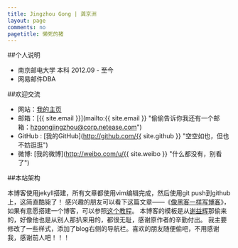 ```yaml
---
title: Jingzhou Gong | 龚京洲
layout: page
comments: no
pagetitle: 懒死的猪
---
```


##个人说明

* 南京邮电大学   本科   2012.09 - 至今
* 网易邮件DBA

##欢迎交流

* 网站：[我的主页](http://www.gongjingzhou.cn "浏览我的真容 O(∩_∩)O哈哈~")
* 邮箱：[{{ site.email }}](mailto:{{ site.email }} "偷偷告诉你我还有一个邮箱：hzgongjingzhou@corp.netease.com")
* GitHub : [我的GitHub](http://github.com/{{ site.github }} "空空如也，但也不妨逛逛")
* 微博: [我的微博](http://weibo.com/u/{{ site.weibo }} "什么都没有，别看了")

##本站架构

本博客使用jekyll搭建，所有文章都使用vim编辑完成，然后使用git push到github上，这简直酷毙了！
感兴趣的朋友可以看下这篇文章——《[像黑客一样写博客][2]》，如果有意愿搭建一个博客，可以参照[这个教程][3]。
本博客的模板是从[谢益辉][1]那偷来的，好像他也是从别人那扒来用的，都很无耻，感谢原作者的辛勤付出。
我主要修改了一些样式，添加了blog右侧的导航栏。喜欢的朋友随便偷吧，不用感谢我，感谢前人吧！！！

[1]: http://yihui.name
[2]: http://tom.preston-werner.com/2008/11/17/blogging-like-a-hacker.html
[3]: http://beiyuu.com/github-pages/
[4]: http://www.heiniuhaha.com/lessons/2012/08/09/use-google-code-prettify/
[5]: http://mingxinglai.com/cn/vitae/
[6]: http://www.douban.com/people/mingxinglai/
[7]: http://mingxinglai.com/cn/2012/08/daxuesuixiang/
[8]: http://en.wikipedia.org/wiki/Don't_be_evil
[9]: http://about.me/mingxinglai
[10]: https://skydrive.live.com/redir?resid=AE45936E583E2F89!287&authkey=!ADKdgpW2L712irk
